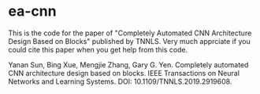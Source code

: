 # ea-cnn
This is the code for the paper of "Completely Automated CNN Architecture Design Based on Blocks" published by TNNLS.
Very much apprciate if you could cite this paper when you get help from this code.

Yanan Sun, Bing Xue, Mengjie Zhang, Gary G. Yen. Completely automated CNN architecture design based on blocks. IEEE Transactions on Neural Networks and Learning Systems. DOI: 10.1109/TNNLS.2019.2919608.

